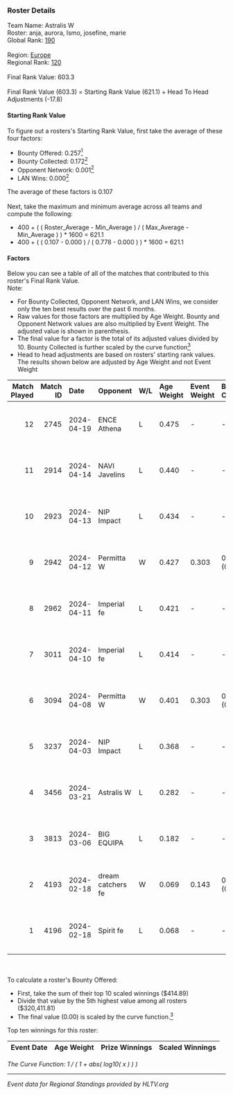 ### Roster Details<br />
Team Name: Astralis W<br />
Roster: anja, aurora, Ismo, josefine, marie<br />
Global Rank: [190](../standings_global.md)<br />
<br />
Region: [Europe]( ../standings_europe.md)<br />
Regional Rank: [120]( ../standings_europe.md)<br />
<br />
Final Rank Value:  603.3<br />
<br />
Final Rank Value (603.3) = Starting Rank Value (621.1) + Head To Head Adjustments (-17.8)<br />

#### Starting Rank Value<br />
To figure out a rosters's Starting Rank Value, first take the average of these four factors:<br />
- Bounty Offered: 0.257[<sup>1</sup>](#table2)
- Bounty Collected: 0.172[<sup>2</sup>](#table1)
- Opponent Network: 0.001[<sup>2</sup>](#table1)
- LAN Wins: 0.000[<sup>2</sup>](#table1)

The average of these factors is 0.107<br />
<br />
Next, take the maximum and minimum average across all teams and compute the following:<br />
- 400 + ( ( Roster_Average - Min_Average ) / ( Max_Average - Min_Average ) ) * 1600 = 621.1
- 400 + ( ( 0.107 - 0.000 ) / ( 0.778 - 0.000 ) ) * 1600 = 621.1


#### Factors<br />
Below you can see a table of all of the matches that contributed to this roster's Final Rank Value.<br />
Note:<br />

- For Bounty Collected, Opponent Network, and LAN Wins, we consider only the ten best results over the past 6 months.
- Raw values for those factors are multiplied by Age Weight. Bounty and Opponent Network values are also multiplied by Event Weight. The adjusted value is shown in parenthesis.
- The final value for a factor is the total of its adjusted values divided by 10. Bounty Collected is further scaled by the curve function[<sup>3</sup>](#curveFunction)
- Head to head adjustments are based on rosters' starting rank values. The results shown below are adjusted by Age Weight and not Event Weight
<span id="table1"></span><br />


| Match Played | Match ID | Date       | Opponent          | W/L | Age Weight | Event Weight | Bounty Collected | Opponent Network | LAN Wins  | H2H Adj. | Roster                              |
| -: | -: | :- | :- | :- | :- | :- | :- | :- | :- | -: | :- |
|           12 |     2745 | 2024-04-19 | ENCE Athena       | L   | 0.475      | -            | -                | -                | -         |    -7.00 | anja, aurora, Ismo, josefine, marie |
|           11 |     2914 | 2024-04-14 | NAVI Javelins     | L   | 0.440      | -            | -                | -                | -         |    -3.34 | anja, aurora, Ismo, josefine, marie |
|           10 |     2923 | 2024-04-13 | NIP Impact        | L   | 0.434      | -            | -                | -                | -         |    -4.72 | anja, aurora, Ismo, josefine, marie |
|            9 |     2942 | 2024-04-12 | Permitta W        | W   | 0.427      | 0.303        | 0.000 (0.000)    | 0.016 (0.002)    | 0 (0.000) |     4.68 | anja, aurora, Ismo, josefine, marie |
|            8 |     2962 | 2024-04-11 | Imperial fe       | L   | 0.421      | -            | -                | -                | -         |    -1.11 | anja, aurora, Ismo, josefine, marie |
|            7 |     3011 | 2024-04-10 | Imperial fe       | L   | 0.414      | -            | -                | -                | -         |    -1.10 | anja, aurora, Ismo, josefine, marie |
|            6 |     3094 | 2024-04-08 | Permitta W        | W   | 0.401      | 0.303        | 0.000 (0.000)    | 0.016 (0.002)    | 0 (0.000) |     4.35 | anja, aurora, Ismo, josefine, marie |
|            5 |     3237 | 2024-04-03 | NIP Impact        | L   | 0.368      | -            | -                | -                | -         |    -4.33 | anja, aurora, Ismo, josefine, marie |
|            4 |     3456 | 2024-03-21 | Astralis W        | L   | 0.282      | -            | -                | -                | -         |    -3.98 | anja, aurora, Ismo, josefine, marie |
|            3 |     3813 | 2024-03-06 | BIG EQUIPA        | L   | 0.182      | -            | -                | -                | -         |    -1.72 | anja, aurora, Ismo, josefine, marie |
|            2 |     4193 | 2024-02-18 | dream catchers fe | W   | 0.069      | 0.143        | 0.016 (0.000)    | 0.167 (0.002)    | 0 (0.000) |     1.37 | anja, aurora, Ismo, josefine, marie |
|            1 |     4196 | 2024-02-18 | Spirit fe         | L   | 0.068      | -            | -                | -                | -         |    -0.94 | anja, aurora, Ismo, josefine, marie |

<br />
<span id="table2"></span><br />
To calculate a roster's Bounty Offered:<br />

- First, take the sum of their top 10 scaled winnings ($414.89)
- Divide that value by the 5th highest value among all rosters ($320,411.81)
- The final value (0.00) is scaled by the curve function.[<sup>3</sup>](#curveFunction)

Top ten winnings for this roster:<br />

| Event Date | Age Weight | Prize Winnings | Scaled Winnings |
| :- | -: | :- | :- |


<span id="curveFunction"></span>_The Curve Function: 1 / ( 1 + abs( log10( x ) ) )_<br />

---
_Event data for Regional Standings provided by HLTV.org_<br />
